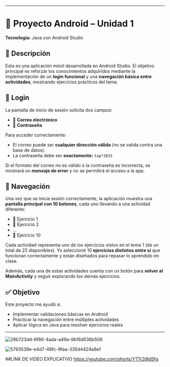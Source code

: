 
---

# 📱 Proyecto Android – Unidad 1

**Tecnología:** Java con Android Studio

## 📌 Descripción

Esta es una aplicación móvil desarrollada en Android Studio. El objetivo principal es reforzar los conocimientos adquiridos mediante la implementación de un **login funcional** y una **navegación básica entre actividades**, mostrando ejercicios prácticos del tema.

## 🔐 Login

La pantalla de inicio de sesión solicita dos campos:

* 📧 **Correo electrónico**
* 🔑 **Contraseña**

Para acceder correctamente:

* El correo puede ser **cualquier dirección válida** (no se valida contra una base de datos).
* La contraseña debe ser **exactamente:** `tap*2025`

Si el formato del correo no es válido o la contraseña es incorrecta, se mostrará un **mensaje de error** y no se permitirá el acceso a la app.

## 🧭 Navegación

Una vez que se inicia sesión correctamente, la aplicación muestra una **pantalla principal con 10 botones**, cada uno llevando a una actividad diferente:

* 🔘 Ejercicio 1
* 🔘 Ejercicio 2
* …
* 🔘 Ejercicio 10

Cada actividad representa uno de los ejercicios vistos en el tema 1 (de un total de 25 disponibles). Yo seleccioné 10 **ejercicios distintos entre sí** que funcionan correctamente y están diseñados para repasar lo aprendido en clase.

Además, cada una de estas actividades cuenta con un botón para **volver al MainActivity** y seguir explorando los demás ejercicios.

## ✅ Objetivo

Este proyecto me ayudó a:

* Implementar validaciones básicas en Android
* Practicar la navegación entre múltiples actividades
* Aplicar lógica en Java para resolver ejercicios reales

---

![29b723dd-6f86-4ada-a49a-9b16d536b508](https://github.com/user-attachments/assets/9c9d989b-0e50-423a-af47-6dff2c033ae2)

![5793539e-e4d7-48fc-9faa-335d4424a9e1](https://github.com/user-attachments/assets/cb632e30-2b32-41df-8c2d-9878e94fcccc)

##LINK DE VIDEO EXPLICATIVO
https://youtube.com/shorts/YT7r2t8d5fg






